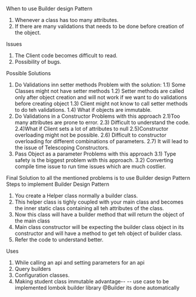 When to use Builder design Pattern
1) Whenever a class has too many attributes.
2) If there are many validations that needs to be done before creation of the object.

Issues
1) The Client code becomes difficult to read.
2) Possibility of bugs.

Possible Solutions
1) Do Validations inn setter methods
   Problem with the solution:
   1.1) Some Classes might not have setter methods
   1.2) Setter methods are called only after object creation and will not work if we want to do validations before
   creating object
   1.3) Client might not know to call setter methods to do teh validations.
   1.4) What if objects are immutable.
2) Do Validations in a Constructor
   Problems with this approach
   2.1)Too many attributes are prone to error.
   2.3) Difficult to understand the code.
   2.4)What if Client sets a lot of attributes to null
   2.5)Constructor overloading might not be possible.
   2.6) Difficult to constructor overloading for different combinations of parameters.
   2.7) It will lead to the issue of Telescoping Constructors.
3) Pass Object as a parameter
   Problems with this approach
   3.1) Type safety is the biggest problem with this approach.
   3.2) Converting compile time issue to run time issues which are much costlier.

Final Solution to all the mentioned problems is to use Builder design Pattern
Steps to implement Builder Design Pattern
1) You create a Helper class normally a builder class.
2) This helper class is tighly coupled with your main class and becomes the inner static class containing all teh attributes of the class.
3) Now this class will have a builder method that will return the object of the main class
4) Main class constructor will be expecting the builder class object in its constructor and will have a method to get teh object of builder class.
5) Refer the code to understand better.


Uses
1) While calling an api and setting parameters for an api
2) Query builders 
3) Configuration classes.
4) Making student class immutable advantage--
-- use case to be implemented 
 lombok builder library @Builder its done automatically 

